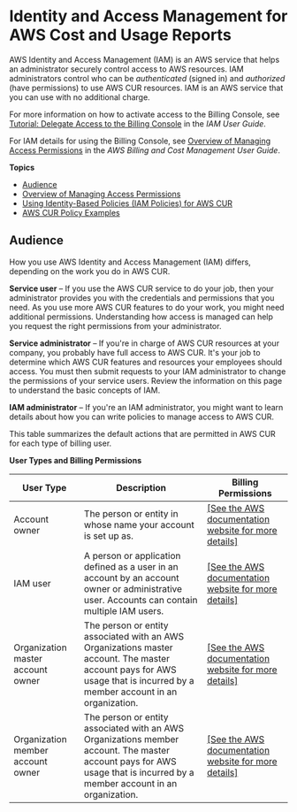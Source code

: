 # Identity and Access Management for AWS Cost and Usage Reports<a name="security-iam"></a>

AWS Identity and Access Management \(IAM\) is an AWS service that helps an administrator securely control access to AWS resources\. IAM administrators control who can be *authenticated* \(signed in\) and *authorized* \(have permissions\) to use AWS CUR resources\. IAM is an AWS service that you can use with no additional charge\.

For more information on how to activate access to the Billing Console, see [Tutorial: Delegate Access to the Billing Console](https://docs.aws.amazon.com/IAM/latest/UserGuide/tutorial_billing.html) in the *IAM User Guide*\.

For IAM details for using the Billing Console, see [Overview of Managing Access Permissions](https://docs.aws.amazon.com/awsaccountbilling/latest/aboutv2/control-access-billing.html) in the *AWS Billing and Cost Management User Guide*\.

**Topics**
+ [Audience](#security_iam_audience)
+ [Overview of Managing Access Permissions](control-access-billing.md)
+ [Using Identity\-Based Policies \(IAM Policies\) for AWS CUR](billing-permissions-ref.md)
+ [AWS CUR Policy Examples](billing-example-policies.md)

## Audience<a name="security_iam_audience"></a>

How you use AWS Identity and Access Management \(IAM\) differs, depending on the work you do in AWS CUR\.

**Service user** – If you use the AWS CUR service to do your job, then your administrator provides you with the credentials and permissions that you need\. As you use more AWS CUR features to do your work, you might need additional permissions\. Understanding how access is managed can help you request the right permissions from your administrator\.

**Service administrator** – If you're in charge of AWS CUR resources at your company, you probably have full access to AWS CUR\. It's your job to determine which AWS CUR features and resources your employees should access\. You must then submit requests to your IAM administrator to change the permissions of your service users\. Review the information on this page to understand the basic concepts of IAM\.

**IAM administrator** – If you're an IAM administrator, you might want to learn details about how you can write policies to manage access to AWS CUR\.

This table summarizes the default actions that are permitted in AWS CUR for each type of billing user\.


**User Types and Billing Permissions**  

| User Type | Description | Billing Permissions | 
| --- | --- | --- | 
| Account owner |  The person or entity in whose name your account is set up as\.  |  [\[See the AWS documentation website for more details\]](http://docs.aws.amazon.com/cur/latest/userguide/security-iam.html)  | 
| IAM user |  A person or application defined as a user in an account by an account owner or administrative user\. Accounts can contain multiple IAM users\.  |  [\[See the AWS documentation website for more details\]](http://docs.aws.amazon.com/cur/latest/userguide/security-iam.html)  | 
| Organization master account owner |  The person or entity associated with an AWS Organizations master account\. The master account pays for AWS usage that is incurred by a member account in an organization\.   |  [\[See the AWS documentation website for more details\]](http://docs.aws.amazon.com/cur/latest/userguide/security-iam.html)  | 
| Organization member account owner |  The person or entity associated with an AWS Organizations member account\. The master account pays for AWS usage that is incurred by a member account in an organization\.   |  [\[See the AWS documentation website for more details\]](http://docs.aws.amazon.com/cur/latest/userguide/security-iam.html)  | 